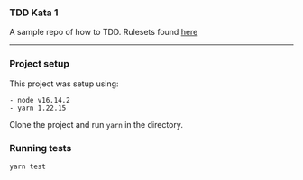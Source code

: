 ### TDD Kata 1

A sample repo of how to TDD. Rulesets found [here](https://blog.incubyte.co/blog/tdd-assessment/)

------------------

### Project setup

This project was setup using:

```
- node v16.14.2
- yarn 1.22.15
```

Clone the project and run `yarn` in the directory.

### Running tests

```
yarn test
```
